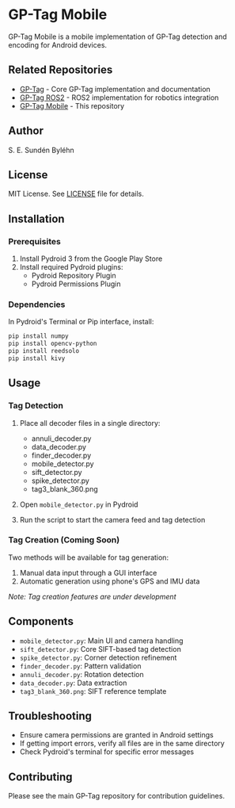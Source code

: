# GP-Tag Mobile

GP-Tag Mobile is a mobile implementation of GP-Tag detection and encoding for Android devices.

## Related Repositories
- [GP-Tag](https://github.com/S-SB/gp-tag) - Core GP-Tag implementation and documentation
- [GP-Tag ROS2](https://github.com/S-SB/gp-tag-ros2) - ROS2 implementation for robotics integration
- [GP-Tag Mobile](https://github.com/S-SB/gp-tag-mobile) - This repository
  
## Author
S. E. Sundén Byléhn

## License
MIT License. See [LICENSE](LICENSE) file for details.

## Installation

### Prerequisites
1. Install Pydroid 3 from the Google Play Store
2. Install required Pydroid plugins:
   - Pydroid Repository Plugin
   - Pydroid Permissions Plugin

### Dependencies
In Pydroid's Terminal or Pip interface, install:
```bash
pip install numpy
pip install opencv-python
pip install reedsolo
pip install kivy
```

## Usage

### Tag Detection
1. Place all decoder files in a single directory:
   - annuli_decoder.py
   - data_decoder.py
   - finder_decoder.py
   - mobile_detector.py
   - sift_detector.py
   - spike_detector.py
   - tag3_blank_360.png

2. Open `mobile_detector.py` in Pydroid
3. Run the script to start the camera feed and tag detection

### Tag Creation (Coming Soon)
Two methods will be available for tag generation:
1. Manual data input through a GUI interface
2. Automatic generation using phone's GPS and IMU data

*Note: Tag creation features are under development*

## Components
- `mobile_detector.py`: Main UI and camera handling
- `sift_detector.py`: Core SIFT-based tag detection
- `spike_detector.py`: Corner detection refinement
- `finder_decoder.py`: Pattern validation
- `annuli_decoder.py`: Rotation detection
- `data_decoder.py`: Data extraction
- `tag3_blank_360.png`: SIFT reference template

## Troubleshooting
- Ensure camera permissions are granted in Android settings
- If getting import errors, verify all files are in the same directory
- Check Pydroid's terminal for specific error messages

## Contributing
Please see the main GP-Tag repository for contribution guidelines.